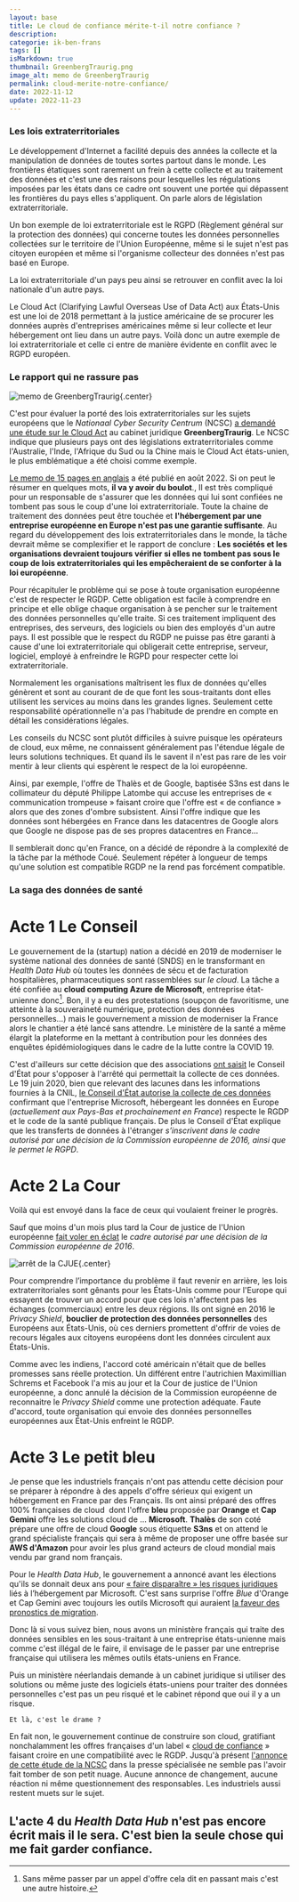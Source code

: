 ```yaml
---
layout: base
title: Le cloud de confiance mérite-t-il notre confiance ?
description: 
categorie: ik-ben-frans
tags: []
isMarkdown: true
thumbnail: GreenbergTraurig.png
image_alt: memo de GreenbergTraurig
permalink: cloud-merite-notre-confiance/
date: 2022-11-12
update: 2022-11-23
---
```




### Les lois extraterritoriales 

Le développement d'Internet a facilité depuis des années la collecte et la manipulation de données de toutes sortes partout dans le monde. Les frontières étatiques sont rarement un frein à cette collecte et au traitement des données et c'est une des raisons pour lesquelles les régulations imposées par les états dans ce cadre ont souvent une portée qui dépassent les frontières du pays elles s'appliquent. On parle alors de législation extraterritoriale. 

Un bon exemple de loi extraterritoriale est le RGPD (Règlement général sur la protection des données) qui concerne toutes les données personnelles collectées sur le territoire de l'Union Européenne, même si le sujet n'est pas citoyen européen et même si l'organisme collecteur des données n'est pas basé en Europe. 

La loi extraterritoriale d'un pays peu ainsi se retrouver en conflit avec la loi nationale d'un autre pays. 

Le Cloud Act (Clarifying Lawful Overseas Use of Data Act) aux États-Unis est une loi de 2018 permettant à la justice américaine de se procurer les données auprès d'entreprises américaines même si leur collecte et leur hébergement ont lieu dans un autre pays. Voilà donc un autre exemple de loi extraterritoriale et celle ci entre de manière évidente en conflit avec le RGPD européen. 

### Le rapport qui ne rassure pas 

![memo de GreenbergTraurig](GreenbergTraurig.png){.center}

C'est pour évaluer la porté des lois extraterritoriales sur les sujets européens que le *Nationaal Cyber Security Centrum* (NCSC) [a demandé une étude sur le Cloud Act](https://www.ncsc.nl/actueel/weblog/weblog/2022/de-werking-van-de-cloud-act-bij-dataopslag-in-europa) au cabinet juridique **GreenbergTraurig**. Le NCSC indique que plusieurs pays ont des législations extraterritoriales comme l'Australie, l'Inde, l'Afrique du Sud ou la Chine mais le Cloud Act états-unien, le plus emblématique a été choisi comme exemple. 

[Le memo de 15 pages en anglais](https://www.ncsc.nl/documenten/publicaties/2022/augustus/16/cloud-act-memo) a été publié en août 2022. Si on peut le résumer en quelques mots, **il va y avoir du boulot**., Il est très compliqué pour un responsable de s'assurer que les données qui lui sont confiées ne tombent pas sous le coup d'une loi extraterritoriale. Toute la chaine de traitement des données peut être touchée et **l'hébergement par une entreprise européenne en Europe n'est pas une garantie suffisante**. Au regard du développement des lois extraterritoriales dans le monde, la tâche devrait même se complexifier et le rapport de conclure : **Les sociétés et les organisations devraient toujours vérifier si elles ne tombent pas sous le coup de lois extraterritoriales qui les empêcheraient de se conforter à la loi européenne**. 

Pour récapituler le problème qui se pose à toute organisation européenne c'est de respecter le RGDP. Cette obligation est facile à comprendre en principe et elle oblige chaque organisation à se pencher sur le traitement des données personnelles qu'elle traite. Si ces traitement impliquent des entreprises, des serveurs, des logiciels ou bien des employés d'un autre pays. Il est possible que le respect du RGDP ne puisse pas être garanti à cause d'une loi extraterritoriale qui obligerait cette entreprise, serveur, logiciel, employé à enfreindre le RGPD pour respecter cette loi extraterritoriale. 

Normalement les organisations maîtrisent les flux de données qu'elles génèrent et sont au courant de de que font les sous-traitants dont elles utilisent les services au moins dans les grandes lignes. Seulement cette responsabilité opérationnelle n'a pas l'habitude de prendre en compte en détail les considérations légales. 

Les conseils du NCSC sont plutôt difficiles à suivre puisque les opérateurs de cloud, eux même, ne connaissent généralement pas l'étendue légale de leurs solutions techniques. Et quand ils le savent il n'est pas rare de les voir mentir à leur clients qui espèrent le respect de la loi européenne. 

Ainsi, par exemple, l'offre de Thalès et de Google, baptisée S3ns est dans le collimateur du député Philippe Latombe qui accuse les entreprises de « communication trompeuse » faisant croire que l'offre est « de confiance » alors que des zones d'ombre subsistent. Ainsi l'offre indique que les données sont hébergées en France dans les datacentres de Google alors que Google ne dispose pas de ses propres datacentres en France… 

Il semblerait donc qu'en France, on a décidé de répondre à la complexité de la tâche par la méthode Coué. Seulement répéter à longueur de temps qu'une solution est compatible RGDP ne la rend pas forcément compatible. 

### La saga des données de santé 

# Acte 1 Le Conseil 

Le gouvernement de la (startup) nation a décidé en 2019 de moderniser le système national des données de santé (SNDS) en le transformant en *Health Data Hub* où toutes les données de sécu et de facturation hospitalières, pharmaceutiques sont rassemblées sur *le cloud*. La tâche a été confiée au **cloud computing Azure de Microsoft**, entreprise état-unienne donc[^1]. Bon, il y a eu des protestations (soupçon de favoritisme, une atteinte à la souveraineté numérique, protection des données personnelles…) mais le gouvernement a mission de moderniser la France alors le chantier a été lancé sans attendre. Le ministère de la santé a même élargit la plateforme en la mettant à contribution pour les données des enquêtes épidémiologiques dans le cadre de la lutte contre la COVID 19. 

C'est d'ailleurs sur cette décision que des associations [ont saisit](https://www.usine-digitale.fr/article/que-reproche-t-on-au-health-data-hub-attaque-devant-le-conseil-d-etat.N973541) le Conseil d'État pour s'opposer à l'arrêté qui permettait la collecte de ces données. Le 19 juin 2020, bien que relevant des lacunes dans les informations fournies à la CNIL, [le Conseil d'État autorise la collecte de ces données](https://www.conseil-etat.fr/actualites/plateforme-health-data-hub-decision-en-refere-du-19-juin) confirmant que l'entreprise Microsoft, hébergeant les données en Europe (*actuellement aux Pays-Bas et prochainement en France*) respecte le RGDP et le code de la santé publique français. De plus le Conseil d'État explique que les transferts de données à l'étranger *s’inscrivent dans le cadre autorisé par une décision de la Commission européenne de 2016, ainsi que le permet le RGPD*. 

# Acte 2 La Cour 

Voilà qui est envoyé dans la face de ceux qui voulaient freiner le progrès. 

Sauf que moins d'un mois plus tard la Cour de justice de l'Union européenne [fait voler en éclat](https://eur-lex.europa.eu/legal-content/FR/TXT/HTML/?uri=CELEX:62018CJ0311&from=meinamsterdam) le *cadre autorisé par une décision de la Commission européenne de 2016*. 

![arrêt de la CJUE](arret-cuje-c311-18.png){.center}

Pour comprendre l’importance du problème il faut revenir en arrière, les lois extraterritoriales sont gênants pour les États-Unis comme pour l'Europe qui essayent de trouver un accord pour que ces lois n'affectent pas les échanges (commerciaux) entre les deux régions. Ils ont signé en 2016 le *Privacy Shield*, **bouclier de protection des données personnelles** des Européens aux États-Unis, où ces derniers promettent d'offrir de voies de recours légales aux citoyens européens dont les données circulent aux États-Unis. 

Comme avec les indiens, l'accord coté américain n'était que de belles promesses sans réelle protection. Un différent entre l'autrichien Maximillian Schrems et Facebook l'a mis au jour et la Cour de justice de l'Union européenne, a donc annulé la décision de la Commission européenne de reconnaitre le *Privacy Shield* comme une protection adéquate. Faute d'accord, toute organisation qui envoie des données personnelles européennes aux État-Unis enfreint le RGDP. 

# Acte 3 Le petit bleu 

Je pense que les industriels français n'ont pas attendu cette décision pour se préparer à répondre à des appels d'offre sérieux qui exigent un hébergement en France par des Français. Ils ont ainsi préparé des offres 100% françaises de cloud  dont l'offre **bleu** proposée par **Orange** et **Cap Gemini** offre les solutions cloud de … **Microsoft**. **Thalès** de son coté prépare une offre de cloud **Google** sous étiquette **S3ns** et on attend le grand spécialiste français qui sera à même de proposer une offre basée sur **AWS d'Amazon** pour avoir les plus grand acteurs de cloud mondial mais vendu par grand nom français. 

Pour le *Health Data Hub*, le gouvernement a annoncé avant les élections qu'ils se donnait deux ans pour [« faire disparaître » les risques juridiques](https://www.lemonde.fr/economie/article/2022/01/20/health-data-hub-l-hebergement-par-microsoft-ne-sera-pas-remis-en-jeu-avant-la-presidentielle_6110275_3234.html) liés à l’hébergement par Microsoft. C'est sans surprise l'offre *Blue* d'Orange et Cap Gemini avec toujours les outils Microsoft qui auraient [la faveur des pronostics de migration](https://www.ticpharma.com/story/2071/hebergement-du-health-data-hub-les-pouvoirs-publics-sur-la-piste-bleu.html). 

Donc là si vous suivez bien, nous avons un ministère français qui traite des données sensibles en les sous-traitant à une entreprise états-unienne mais comme c'est illégal de le faire, il envisage de le passer par une entreprise française qui utilisera les mêmes outils états-uniens en France. 

Puis un ministère néerlandais demande à un cabinet juridique si utiliser des solutions ou même juste des logiciels états-uniens pour traiter des données personnelles c'est pas un peu risqué et le cabinet répond que oui il y a un risque. 

``Et là, c'est le drame ?``

En fait non, le gouvernement continue de construire son cloud, gratifiant nonchalamment les offres françaises d'un label « [cloud de confiance](https://www.numerique.gouv.fr/espace-presse/le-gouvernement-annonce-sa-strategie-nationale-pour-le-cloud/) » faisant croire en une compatibilité avec le RGDP. Jusqu'à présent [l'annonce de cette étude de la NCSC](https://www.latribune.fr/technos-medias/internet/bleu-s3ns-pourquoi-les-offres-cloud-de-confiance-seront-certainement-soumises-au-cloud-act-928831.html) dans la presse spécialisée ne semble pas l'avoir fait tomber de son petit nuage. Aucune annonce de changement, aucune réaction ni même questionnement des responsables. Les industriels aussi restent muets sur le sujet.

L'acte 4 du *Health Data Hub* n'est pas encore écrit mais il le sera. C'est bien la seule chose qui me fait garder confiance.
---
[^1]: Sans même passer par un appel d'offre cela dit en passant mais c'est une autre histoire.
<!-- post notes:
https://www.latribune.fr/technos-medias/internet/bleu-s3ns-pourquoi-les-offres-cloud-de-confiance-seront-certainement-soumises-au-cloud-act-928831.html 

https://www.ege.fr/infoguerre/souverainete-numerique-le-cas-du-health-data-hub-et-microsoft 
https://www.latribune.fr/technos-medias/internet/cloud-de-confiance-le-depute-philippe-latombe-attaque-le-projet-de-google-et-thales-s3ns-aupres-de-la-cnil-et-de-l-anssi-924750.html 
https://www.latribune.fr/opinions/tribunes/souverainete-energetique-et-numerique-mais-pour-qui-roule-ursula-von-der-leyen-936120.html 
why we do it 
https://english.ncsc.nl/latest/weblog/weblog/2022/how-the-cloud-act-works-in-data-storage-in-europe
NL https://www.ncsc.nl/actueel/weblog/weblog/2022/de-werking-van-de-cloud-act-bij-dataopslag-in-europa 
the memo
DL: https://www.ncsc.nl/documenten/publicaties/2022/augustus/16/cloud-act-memo
 copy conclusions 
 

https://fr.wikipedia.org/wiki/Bouclier_de_protection_des_donn%C3%A9es_UE-%C3%89tats-Unis#cite_note-13 
En l'absence de garantie légale valable, toute entreprise état-unienne collectant et manipulant des données de citoyens européens se trouve hors la loi parce qu'elle ne respecte pas le RGDP à cause du Cloud Act. Heureusement qu'il n'y a presque pas dans ce cas. 
La NCSC a pour rôle de préserver et de protéger l'infrastructure numérique critique de la nation Pays-Bas c'est à dire les réseaux et serveurs de l'état mais aussi de certain services critiques privés. Dans ce cadre l'agence doit identifier les faiblesses et les risques qui pesent sur cette infrastructure. Il y a là un risque juridique qui grace à ce questionnaire, est bien identifié. 

https://fr.wikipedia.org/wiki/Investissements_d%27avenir 
https://www.latribune.fr/technos-medias/informatique/20150113triba29598d73/le-cloud-a-la-francaise-histoire-d-un-flop.html 
https://english.ncsc.nl/latest/weblog/weblog/2022/how-the-cloud-act-works-in-data-storage-in-europe 
Le cloud de confiance mérite-t-il notre confiance ?
contexte 
https://www.usine-digitale.fr/article/le-depute-philippe-latombe-conteste-l-offre-de-cloud-de-confiance-de-thales-et-google-cloud.N2024082
https://www.nextinpact.com/article/69665/cloud-confiance-s3ns-depute-philippe-latombe-interpelle-lautorite-concurrence-et-dgccrf 
opérateur d'importance vitale (OIV)
--->
